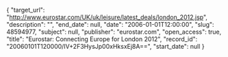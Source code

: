 {
  "target_url": "http://www.eurostar.com/UK/uk/leisure/latest_deals/london_2012.jsp", 
  "description": "", 
  "end_date": null, 
  "date": "2006-01-01T12:00:00", 
  "slug": 48594977, 
  "subject": null, 
  "publisher": "eurostar.com", 
  "open_access": true, 
  "title": "Eurostar: Connecting Europe for London 2012", 
  "record_id": "20060101T120000/IV+2F3HysJp00xHksxEj8A==", 
  "start_date": null
}

